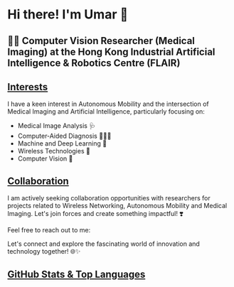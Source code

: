 # Hi there! I'm Umar 👋

## 🧑‍🎓 Computer Vision Researcher (Medical Imaging) at the Hong Kong Industrial Artificial Intelligence & Robotics Centre (FLAIR)

## <a href="Interests">Interests</a>

I have a keen interest in Autonomous Mobility and the intersection of Medical Imaging and Artificial Intelligence, particularly focusing on:


<ul>
  <li> Medical Image Analysis 🩺 </li>
  <li> Computer-Aided Diagnosis 👨🏻‍💻 </li>
  <li> Machine and Deep Learning 🧠 </li>
  <li> Wireless Technologies 🛜 </li>
  <li> Computer Vision 🤖 </li>
</ul>  


## <a href="Collaboration">Collaboration</a>

I am actively seeking collaboration opportunities with researchers for projects related to Wireless Networking, Autonomous Mobility and Medical Imaging. Let's join forces and create something impactful! ❣️

Feel free to reach out to me:


Let's connect and explore the fascinating world of innovation and technology together! 🌐✨

## <a href="GitHub Stats & Top Languages">GitHub Stats & Top Languages</a>



